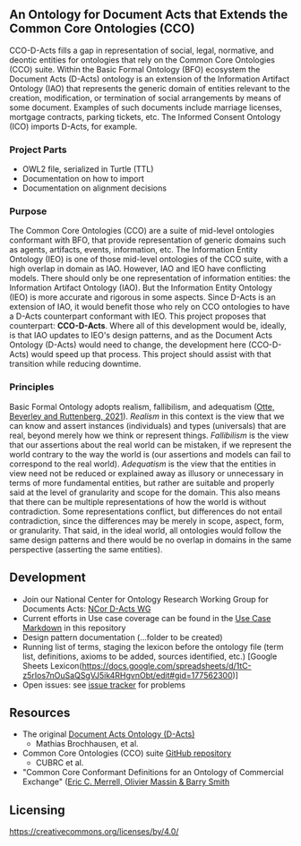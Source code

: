 ## An Ontology for Document Acts that Extends the Common Core Ontologies (CCO)
CCO-D-Acts fills a gap in representation of social, legal, normative, and deontic entities for ontologies that rely on the Common Core Ontologies (CCO) suite. Within the Basic Formal Ontology (BFO) ecosystem the Document Acts (D-Acts) ontology is an extension of the Information Artifact Ontology (IAO) that represents the generic domain of entities relevant to the creation, modification, or termination of social arrangements by means of some document. Examples of such documents include marriage licenses, mortgage contracts, parking tickets, etc. The Informed Consent Ontology (ICO) imports D-Acts, for example.

### Project Parts
- OWL2 file, serialized in Turtle (TTL)
- Documentation on how to import
- Documentation on alignment decisions

### Purpose
The Common Core Ontologies (CCO) are a suite of mid-level ontologies conformant with BFO, that provide representation of generic domains such as agents, artifacts, events, information, etc. The Information Entity Ontology (IEO) is one of those mid-level ontologies of the CCO suite, with a high overlap in domain as IAO. However, IAO and IEO have conflicting models. There should only be one representation of information entities: the Information Artifact Ontology (IAO). But the Information Entity Ontology (IEO) is more accurate and rigorous in some aspects. Since D-Acts is an extension of IAO, it would benefit those who rely on CCO ontologies to have a D-Acts counterpart conformant with IEO. This project proposes that counterpart: **CCO-D-Acts**. Where all of this development would be, ideally, is that IAO updates to IEO's design patterns, and as the Document Acts Ontology (D-Acts) would need to change, the development here (CCO-D-Acts) would speed up that process. This project should assist with that transition while reducing downtime.

### Principles
Basic Formal Ontology adopts realism, fallibilism, and adequatism ([Otte, Beverley and Ruttenberg, 2021](https://philarchive.org/archive/OTTBBF)). _Realism_ in this context is the view that we can know and assert instances (individuals) and types (universals) that are real, beyond merely how we think or represent things. _Fallibilism_ is the view that our assertions about the real world can be mistaken, if we represent the world contrary to the way the world is (our assertions and models can fail to correspond to the real world). _Adequatism_ is the view that the entities in view need not be reduced or explained away as illusory or unnecessary in terms of more fundamental entities, but rather are suitable and properly said at the level of granularity and scope for the domain. This also means that there can be multiple representations of how the world is without contradiction. Some representations conflict, but differences do not entail contradiction, since the differences may be merely in scope, aspect, form, or granularity. That said, in the ideal world, all ontologies would follow the same design patterns and there would be no overlap in domains in the same perspective (asserting the same entities).

## Development
- Join our National Center for Ontology Research Working Group for Documents Acts: [NCor D-Acts WG](https://johnbeve.github.io/NCOR-Test/d-acts-wg/)
- Current efforts in Use case coverage can be found in the [Use Case Markdown](https://github.com/jonathanvajda/cco-d-acts/blob/main/use-cases.md) in this repository
- Design pattern documentation (...folder to be created)
- Running list of terms, staging the lexicon before the ontology file (term list, definitions, axioms to be added, sources identified, etc.) [Google Sheets Lexicon(https://docs.google.com/spreadsheets/d/1tC-z5rIos7nOuSaQSgVJ5ik4RHgvnObt/edit#gid=177562300)]
- Open issues: see [issue tracker](https://github.com/jonathanvajda/cco-d-acts/issues) for problems 

## Resources
- The original [Document Acts Ontology (D-Acts)](https://github.com/d-acts/d-acts)
  - Mathias Brochhausen, et al.
- Common Core Ontologies (CCO) suite [GitHub repository](https://github.com/CommonCoreOntology/CommonCoreOntologies)
  - CUBRC et al.
- "Common Core Conformant Definitions for an Ontology of Commercial Exchange" ([Eric C. Merrell, Olivier Massin & Barry Smith](https://philarchive.org/rec/MERCCC)

## Licensing
https://creativecommons.org/licenses/by/4.0/
